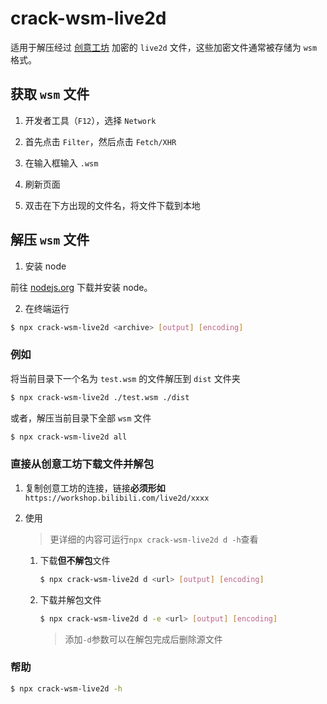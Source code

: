 # crack-wsm-live2d

适用于解压经过 [创意工坊](https://workshop.bilibili.com/homepage) 加密的 `live2d` 文件，这些加密文件通常被存储为 `wsm` 格式。

## 获取 `wsm` 文件

1. 开发者工具（`F12`），选择 `Network`

2. 首先点击 `Filter`，然后点击 `Fetch/XHR`

3. 在输入框输入 `.wsm`

4. 刷新页面

5. 双击在下方出现的文件名，将文件下载到本地

## 解压 `wsm` 文件

1. 安装 node

前往 [nodejs.org](https://nodejs.org/zh-cn/) 下载并安装 node。

2. 在终端运行

```bash
$ npx crack-wsm-live2d <archive> [output] [encoding]
```

### 例如

将当前目录下一个名为 `test.wsm` 的文件解压到 `dist` 文件夹

```bash
$ npx crack-wsm-live2d ./test.wsm ./dist
```

或者，解压当前目录下全部 `wsm` 文件

```bash
$ npx crack-wsm-live2d all
```

### 直接从创意工坊下载文件并解包

1. 复制创意工坊的连接，链接**必须形如**`https://workshop.bilibili.com/live2d/xxxx`

2. 使用

    > 更详细的内容可运行`npx crack-wsm-live2d d -h`查看

    1. 下载**但不解包**文件

        ```bash
        $ npx crack-wsm-live2d d <url> [output] [encoding]
        ```

    2. 下载并解包文件

        ```bash
        $ npx crack-wsm-live2d d -e <url> [output] [encoding]
        ```

        > 添加`-d`参数可以在解包完成后删除源文件

### 帮助

```bash
$ npx crack-wsm-live2d -h
```
